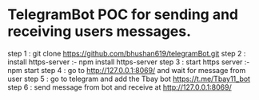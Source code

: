# TelegramBot POC for sending and receiving users messages.

step 1 : git clone https://github.com/bhushan619/telegramBot.git
step 2 : install https-server :- npm install https-server
step 3 : start https server :- npm start
step 4 : go to http://127.0.0.1:8069/ and wait for message from user
step 5 : go to telegram and add the Tbay bot https://t.me/Tbay11_bot
step 6 : send message from bot and receive at http://127.0.0.1:8069/
